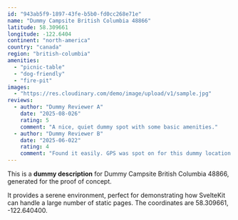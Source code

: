```yaml
---
id: "943ab5f9-1897-43fe-b5b0-fd0cc268e71e"
name: "Dummy Campsite British Columbia 48866"
latitude: 58.309661
longitude: -122.6404
continent: "north-america"
country: "canada"
region: "british-columbia"
amenities:
  - "picnic-table"
  - "dog-friendly"
  - "fire-pit"
images:
  - "https://res.cloudinary.com/demo/image/upload/v1/sample.jpg"
reviews:
  - author: "Dummy Reviewer A"
    date: "2025-08-026"
    rating: 5
    comment: "A nice, quiet dummy spot with some basic amenities."
  - author: "Dummy Reviewer B"
    date: "2025-06-022"
    rating: 4
    comment: "Found it easily. GPS was spot on for this dummy location."
---
```


This is a **dummy description** for Dummy Campsite British Columbia 48866, generated for the proof of concept.

It provides a serene environment, perfect for demonstrating how SvelteKit can handle a large number of static pages. The coordinates are 58.309661, -122.640400.
